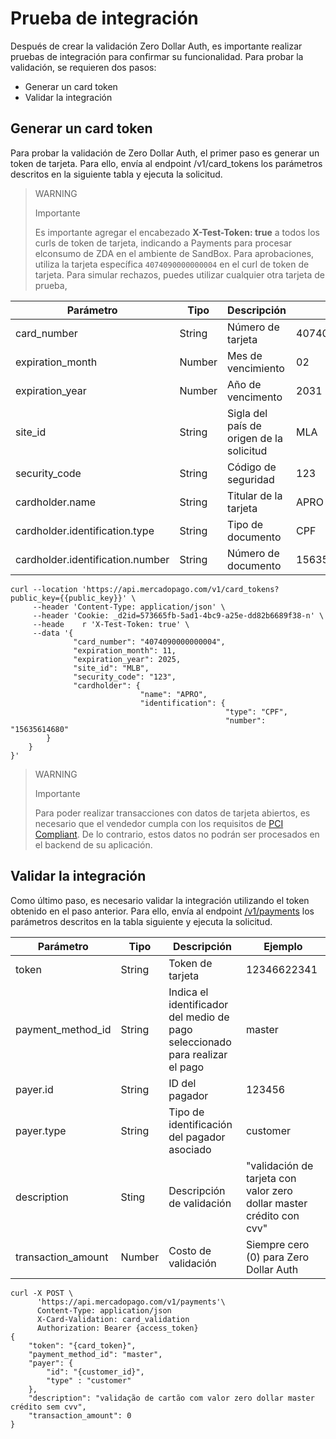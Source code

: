# Prueba de integración

Después de crear la validación Zero Dollar Auth, es importante realizar pruebas de integración para confirmar su funcionalidad. Para probar la validación, se requieren dos pasos:

* Generar un card token
* Validar la integración

## Generar un card token

Para probar la validación de Zero Dollar Auth, el primer paso es generar un token de tarjeta. Para ello, envía al endpoint /v1/card_tokens los parámetros descritos en la siguiente tabla y ejecuta la solicitud.

> WARNING
>
> Importante
>
> Es importante agregar el encabezado **X-Test-Token: true** a todos los curls de token de tarjeta, indicando a Payments para procesar elconsumo de ZDA en el ambiente de SandBox. Para aprobaciones, utiliza la tarjeta específica `4074090000000004` en el curl de token de tarjeta. Para simular rechazos, puedes utilizar cualquier otra tarjeta de prueba,


| Parámetro | Tipo | Descripción | Ejemplo |
|---|---|---|---|
| card_number | String | Número de tarjeta | 4074090000000004 |
| expiration_month | Number | Mes de vencimiento | 02 |
| expiration_year | Number | Año de vencimento | 2031 |
| site_id | String | Sigla del país de origen de la solicitud | MLA |
| security_code | String | Código de seguridad | 123 |
| cardholder.name | String | Titular de la tarjeta | APRO |
| cardholder.identification.type | String | Tipo de documento | CPF |
| cardholder.identification.number | String | Número de documento | 15635614680 |

```curl
curl --location 'https://api.mercadopago.com/v1/card_tokens?public_key={{public_key}}' \
     --header 'Content-Type: application/json' \
     --header 'Cookie: _d2id=573665fb-5ad1-4bc9-a25e-dd82b6689f38-n' \
     --heade    r 'X-Test-Token: true' \
     --data '{
              "card_number": "4074090000000004",
              "expiration_month": 11,
              "expiration_year": 2025,
              "site_id": "MLB",
              "security_code": "123",
              "cardholder": {
                             "name": "APRO",
                             "identification": {
                                                "type": "CPF",
                                                "number": "15635614680"
        }
    }
}'
```

> WARNING
>
> Importante
>
> Para poder realizar transacciones con datos de tarjeta abiertos, es necesario que el vendedor cumpla con los requisitos de [PCI Compliant](/developers/es/docs/security/pci). De lo contrario, estos datos no podrán ser procesados en el backend de su aplicación.

## Validar la integración

Como último paso, es necesario validar la integración utilizando el token obtenido en el paso anterior. Para ello, envía al endpoint [/v1/payments](/developers/es/reference/payments/_payments/post) los parámetros descritos en la tabla siguiente y ejecuta la solicitud.

| Parámetro | Tipo | Descripción | Ejemplo |
|---|---|---|---|
| token | String | Token de tarjeta | 12346622341 |
| payment_method_id | String | Indica el identificador del medio de pago seleccionado para realizar el pago | master |
| payer.id | String | ID del pagador | 123456 | 
| payer.type | String | Tipo de identificación del pagador asociado | customer |
| description | Sting | Descripción de validación | "validación de tarjeta con valor zero dollar master crédito con cvv" |
| transaction_amount | Number | Costo de validación | Siempre cero (0) para Zero Dollar Auth |

```curl
curl -X POST \
      'https://api.mercadopago.com/v1/payments'\
      Content-Type: application/json
      X-Card-Validation: card_validation
      Authorization: Bearer {access_token}
{
    "token": "{card_token}",
    "payment_method_id": "master",
    "payer": {
        "id": "{customer_id}",
        "type" : "customer"
    },
    "description": "validação de cartão com valor zero dollar master crédito sem cvv",
    "transaction_amount": 0
}
```

